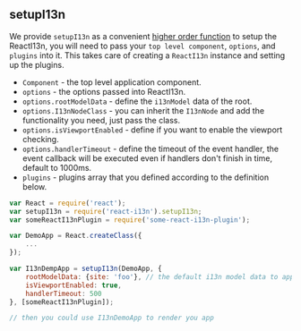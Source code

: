 ## setupI13n

We provide `setupI13n` as a convenient [higher order function](https://medium.com/@dan_abramov/mixins-are-dead-long-live-higher-order-components-94a0d2f9e750) to setup the ReactI13n, you will need to pass your `top level component`, `options`, and `plugins` into it. This takes care of creating a `ReactI13n` instance and setting up the plugins. 

 * `Component` - the top level application component.
 * `options` - the options passed into ReactI13n.
 * `options.rootModelData` - define the `i13nModel` data of the root.
 * `options.I13nNodeClass` - you can inherit the `I13nNode` and add the functionality you need, just pass the class.
 * `options.isViewportEnabled` - define if you want to enable the viewport checking.
 * `options.handlerTimeout` - define the timeout of the event handler, the event callback will be executed even if handlers don't finish in time, default to 1000ms.
 * `plugins` - plugins array that you defined according to the definition below.

```js
var React = require('react');
var setupI13n = require('react-i13n').setupI13n;
var someReactI13nPlugin = require('some-react-i13n-plugin');

var DemoApp = React.createClass({
    ...
});

var I13nDempApp = setupI13n(DemoApp, {
    rootModelData: {site: 'foo'}, // the default i13n model data to apply to all i13n nodes
    isViewportEnabled: true,
    handlerTimeout: 500
}, [someReactI13nPlugin]);

// then you could use I13nDemoApp to render you app
```
